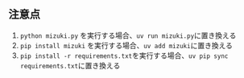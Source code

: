 ## 注意点

1. `python mizuki.py` を実行する場合、`uv run mizuki.py`に置き換える
2. `pip install mizuki` を実行する場合、`uv add mizuki`に置き換える
3. `pip install -r requirements.txt`を実行する場合、`uv pip sync requirements.txt`に置き換える

